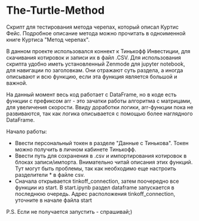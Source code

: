 # The-Turtle-Method
Cкрипт для тестирования метода черепах,  который описал Куртис Фейс.
Подробное описание метода можно прочитать в одноименной книге Куртиса "Метод черепах". 

В данном проекте использовался коннект к Тинькофф Инвестиции, для скачивания котировок и записи их в файл .CSV. 
Для использования скрипта удобно иметь установленный Zenmode для jupyter notebook, для навигации по заголовкам. Они отражают суть раздела, а иногда описывают и всю функцию, если эта функция является большой и важной. 

На данный момент весь код работает с DataFrame, но в коде есть функции с префиксом arr - это  зачатки работы алгоритма с матрицами, для увеличения скорости. 
Ввиду доработки логики, arr-функции пока не развиваются, так как логика описывается с помощью более наглядного DataFrame. 

Начало работы:
- Ввести персональный токен в разделе "Данные с Тинькова". Токен можно получить в личном кабинете Тинькофф.
- Ввести путь для сохранения в .csv и импортирования котировок в блоках записи/импорта. Внимательно читай описания этих функций. Тут могут быть проблемы, так как необходимо еще настроить разделители * в файле csv.
- Сначала открывается tinkoff_connection, затем поочередно все функции из start. В start.ipynb раздел dataframe запускается в последнюю очередь. Адрес расположения tinkoff_connection, уточните в начале файла start

P.S. Если не получается запустить - спрашивай;)




